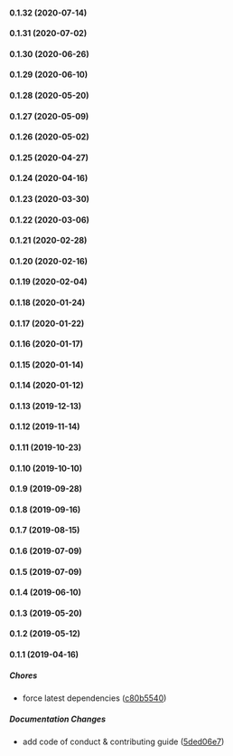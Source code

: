 #### 0.1.32 (2020-07-14)

#### 0.1.31 (2020-07-02)

#### 0.1.30 (2020-06-26)

#### 0.1.29 (2020-06-10)

#### 0.1.28 (2020-05-20)

#### 0.1.27 (2020-05-09)

#### 0.1.26 (2020-05-02)

#### 0.1.25 (2020-04-27)

#### 0.1.24 (2020-04-16)

#### 0.1.23 (2020-03-30)

#### 0.1.22 (2020-03-06)

#### 0.1.21 (2020-02-28)

#### 0.1.20 (2020-02-16)

#### 0.1.19 (2020-02-04)

#### 0.1.18 (2020-01-24)

#### 0.1.17 (2020-01-22)

#### 0.1.16 (2020-01-17)

#### 0.1.15 (2020-01-14)

#### 0.1.14 (2020-01-12)

#### 0.1.13 (2019-12-13)

#### 0.1.12 (2019-11-14)

#### 0.1.11 (2019-10-23)

#### 0.1.10 (2019-10-10)

#### 0.1.9 (2019-09-28)

#### 0.1.8 (2019-09-16)

#### 0.1.7 (2019-08-15)

#### 0.1.6 (2019-07-09)

#### 0.1.5 (2019-07-09)

#### 0.1.4 (2019-06-10)

#### 0.1.3 (2019-05-20)

#### 0.1.2 (2019-05-12)

#### 0.1.1 (2019-04-16)

##### Chores

*  force latest dependencies ([c80b5540](https://github.com/lykmapipo/rate-limit-mongoose/commit/c80b55401e78603c1967fc965b309e4973a2e9c2))

##### Documentation Changes

*  add code of conduct & contributing guide ([5ded06e7](https://github.com/lykmapipo/rate-limit-mongoose/commit/5ded06e704af7d2632e1322430823b76ef609cd6))

